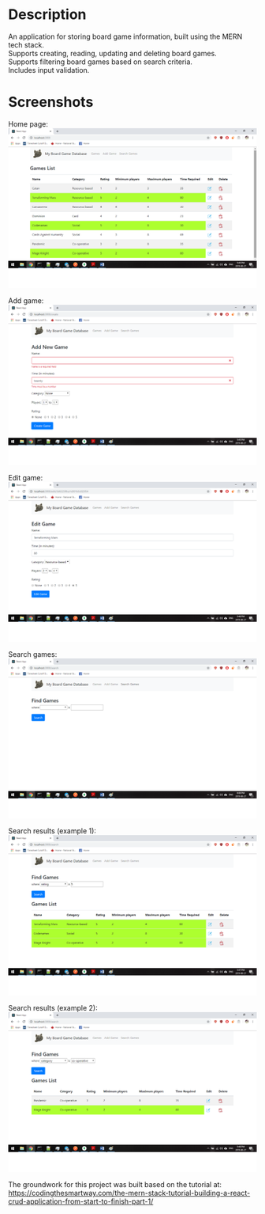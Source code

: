 # Description

An application for storing board game information, built using the MERN tech stack.  
Supports creating, reading, updating and deleting board games.  
Supports filtering board games based on search criteria.  
Includes input validation.  

# Screenshots

Home page:  
![Home page](/screenshots/gameslist.png?raw=true)

Add game:  
![Add game](/screenshots/addgamevalidation.png?raw=true)

Edit game:  
![Edit game](/screenshots/editgame.png?raw=true)

Search games:  
![Search games](/screenshots/filtergameshome.png?raw=true)

Search results (example 1):  
![Search results (example 1)](/screenshots/filtergames1.png?raw=true)

Search results (example 2):  
![Search results (example 2)](/screenshots/filtergames2.png?raw=true)
  
  
The groundwork for this project was built based on the tutorial at: 
https://codingthesmartway.com/the-mern-stack-tutorial-building-a-react-crud-application-from-start-to-finish-part-1/
